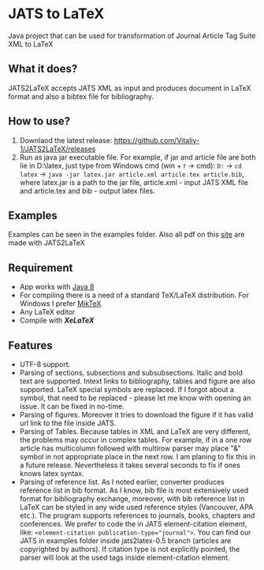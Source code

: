 # JATS to LaTeX
Java project that can be used for transformation of Journal Article Tag Suite XML to LaTeX

## What it does?
JATS2LaTeX accepts JATS XML as input and produces document in LaTeX format and also a bibtex file for bibliography.

## How to use?
1. Downlaod the latest release: https://github.com/Vitaliy-1/JATS2LaTeX/releases
2. Run as java jar executable file. For example, if jar and article file are both lie in D:\latex, just type from Windows cmd (win + r -> cmd): `D:` -> `cd latex` -> `java -jar latex.jar article.xml article.tex article.bib`, where latex.jar is a path to the jar file, article.xml - input JATS XML file and article.tex and bib - output latex files.

## Examples
Examples can be seen in the examples folder. Also all pdf on this [site](https://e-medjournal.com) are made with JATS2LaTeX 

## Requirement
- App works with [Java 8](https://java.com/en/download/)
- For compiling there is a need of a standard TeX/LaTeX distribution.  For Windows I prefer [MikTeX](https://miktex.org/)
- Any LaTeX editor
- Compile with **_XeLaTeX_**

## Features
- UTF-8 support.
- Parsing of sections, subsections and subsubsections. Italic and bold text are supported. Intext links to bibliography, tables and figure are also supported. LaTeX special symbols are replaced. If I forgot about a symbol, that need to be replaced - please let me know with opening an issue. It can be fixed in no-time.
- Parsing of figures. Moreover it tries to download the figure if it has valid url link to the file inside JATS.
- Parsing of Tables. Because tables in XML and LaTeX are very different, the problems may occur in complex tables. For example, if in a one row article has multicolumn followed with multirow parser may place "&" symbol in not appropriate place in the next row. I am planing to fix this in a future release. Nevertheless it takes several seconds to fix if ones knows latex syntax.
- Parsing of reference list. As I noted earlier, converter produces reference list in bib format. As I know, bib file is most extensively used format for bibliography exchange, moreover, with bib reference list in LaTeX can be styled in any wide used reference styles (Vancouver, APA etc.). The program supports references to journals, books, chapters and conferences. We prefer to code the in JATS element-citation element, like: `<element-citation publication-type="journal">`. You can find our JATS in examples folder inside jats2latex-0.5 branch (articles are copyrighted by authors). If citation type is not explicitly pointed, the parser will look at the used tags inside element-citation element.
